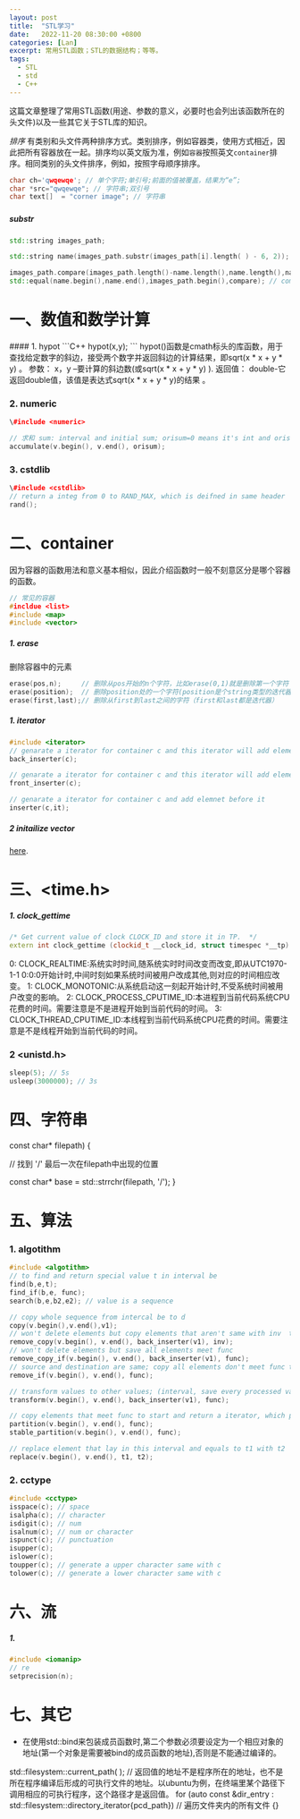 ```yaml
---
layout: post
title:  "STL学习"
date:   2022-11-20 08:30:00 +0800
categories: [Lan]
excerpt: 常用STL函数；STL的数据结构；等等。
tags:
  - STL
  - std
  - C++
---
```


这篇文章整理了常用STL函数(用途、参数的意义，必要时也会列出该函数所在的头文件)以及一些其它关于STL库的知识。

*排序*
有类别和头文件两种排序方式。类别排序，例如容器类，使用方式相近，因此把所有容器放在一起。排序均以英文版为准，例如`容器`按照英文`container`排序。相同类别的头文件排序，例如<cmath>，按照字母顺序排序。

```C++
char ch='qwqewqe'; // 单个字符;单引号;前面的值被覆盖，结果为“e”;
char *src="qwqewqe"; // 字符串;双引号
char text[]  = "corner image"; // 字符串
```


### <string>
##### substr
```C++
std::string images_path; 

std::string name(images_path.substr(images_path[i].length( ) - 6, 2)); // (start index, length of substr)

images_path.compare(images_path.length()-name.length(),name.length(),name);
std::equal(name.begin(),name.end(),images_path.begin(),compare); // compare 是自定义的用于判定相等的函数
```
# 一、数值和数学计算

<center><cmath></center>
#### 1. hypot
```C++
hypot(x,y);
```
hypot()函数是cmath标头的库函数，用于查找给定数字的斜边，接受两个数字并返回斜边的计算结果，即sqrt(x * x + y * y) 。
参数： x，y –要计算的斜边数(或sqrt(x * x + y * y) ).
返回值： double-它返回double值，该值是表达式sqrt(x * x + y * y)的结果 。 

### 2. numeric
```C++
\#include <numeric>

// 求和 sum: interval and initial sum; orisum=0 means it's int and orisum=0.0 means float or double 
accumulate(v.begin(), v.end(), orisum);
```

### 3. cstdlib
```C++
\#include <cstdlib>
// return a integ from 0 to RAND_MAX, which is deifned in same header
rand(); 
```

# 二、container
因为容器的函数用法和意义基本相似，因此介绍函数时一般不刻意区分是哪个容器的函数。
```C++
// 常见的容器
#incldue <list>
#include <map>
#include <vector>
```

##### 1. erase
删除容器中的元素
```C++
erase(pos,n);     // 删除从pos开始的n个字符，比如erase(0,1)就是删除第一个字符
erase(position);  // 删除position处的一个字符(position是个string类型的迭代器)
erase(first,last);// 删除从first到last之间的字符（first和last都是迭代器）
```

##### 1. iterator
```C++
#include <iterator>
// genarate a iterator for container c and this iterator will add element to c. c must support push_back
back_inserter(c);

// genarate a iterator for container c and this iterator will add element to c. c must support push_front
front_inserter(c);

// genarate a iterator for container c and add elemnet before it
inserter(c,it);
```

##### 2 initailize vector
[here](https://www.geeksforgeeks.org/initialize-a-vector-in-cpp-different-ways/).





# 三、<time.h>
##### 1. clock_gettime
```C++
/* Get current value of clock CLOCK_ID and store it in TP.  */
extern int clock_gettime (clockid_t __clock_id, struct timespec *__tp) __THROW;
```
0: CLOCK_REALTIME:系统实时时间,随系统实时时间改变而改变,即从UTC1970-1-1 0:0:0开始计时,中间时刻如果系统时间被用户改成其他,则对应的时间相应改变。
1: CLOCK_MONOTONIC:从系统启动这一刻起开始计时,不受系统时间被用户改变的影响。
2: CLOCK_PROCESS_CPUTIME_ID:本进程到当前代码系统CPU花费的时间。需要注意是不是进程开始到当前代码的时间。
3: CLOCK_THREAD_CPUTIME_ID:本线程到当前代码系统CPU花费的时间。需要注意是不是线程开始到当前代码的时间。


### 2 <unistd.h>
```C++
sleep(5); // 5s
usleep(3000000); // 3s 
```




# 四、字符串

const char* filepath) {

  // 找到 '/' 最后一次在filepath中出现的位置

  const char* base = std::strrchr(filepath, '/');
  }
  
# 五、算法
### 1. algotithm
```C++
#include <algotithm>
// to find and return special value t in interval be
find(b,e,t);
find_if(b,e, func);
search(b,e,b2,e2); // value is a sequence

// copy whole sequence from intercal be to d
copy(v.begin(),v.end(),v1);
// won't delete elements but copy elements that aren't same with inv  to v1
remove_copy(v.begin(), v.end(), back_inserter(v1), inv);
// won't delete elements but save all elements meet func
remove_copy_if(v.begin(), v.end(), back_inserter(v1), func);
// source and destination are same; copy all elements don't meet func to the start of this interval; return first place after last uncopied element
remove_if(v.begin(), v.end(), func);

// transform values to other values; (interval, save every processed value in this destination, function to process every value)
transform(v.begin(), v.end(), back_inserter(v1), func);

// copy elements that meet func to start and return a iterator, which points to the first place after last element that doesn't meet func
partition(v.begin(), v.end(), func);
stable_partition(v.begin(), v.end(), func);

// replace element that lay in this interval and equals to t1 with t2 
replace(v.begin(), v.end(), t1, t2);
```


### 2. cctype
```C++
#include <cctype>
isspace(c); // space
isalpha(c); // character
isdigit(c); // num
isalnum(c); // num or character
ispunct(c); // punctuation
isupper(c);
islower(c);
toupper(c); // generate a upper character same with c
tolower(c); // generate a lower character same with c
```

# 六、流

##### 1.
```C++
#include <iomanip>
// re
setprecision(n);
```


# 七、其它
* 在使用std::bind来包装成员函数时,第二个参数必须要设定为一个相应对象的地址(第一个对象是需要被bind的成员函数的地址),否则是不能通过编译的。

<filesystem>
std::filesystem::current_path( ); // 返回值的地址不是程序所在的地址，也不是所在程序编译后形成的可执行文件的地址。以ubuntu为例，在终端里某个路径下调用相应的可执行程序，这个路径才是返回值。
for (auto const &dir_entry : std::filesystem::directory_iterator{pcd_path}) // 遍历文件夹内的所有文件
  {}

